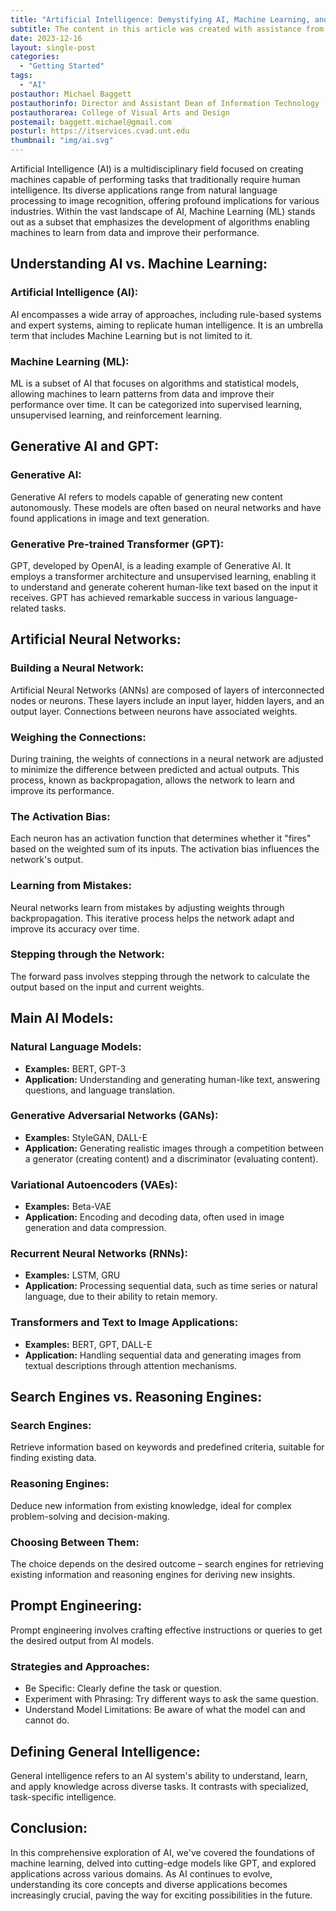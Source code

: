 ```yaml
---
title: "Artificial Intelligence: Demystifying AI, Machine Learning, and Generative Models"
subtitle: The content in this article was created with assistance from ChatGPT (AI).
date: 2023-12-16
layout: single-post
categories:
  - "Getting Started"
tags: 
  - "AI"
postauthor: Michael Baggett
postauthorinfo: Director and Assistant Dean of Information Technology
postauthorarea: College of Visual Arts and Design
postemail: baggett.michael@gmail.com
posturl: https://itservices.cvad.unt.edu
thumbnail: "img/ai.svg"
---
```

Artificial Intelligence (AI) is a multidisciplinary field focused on creating machines capable of performing tasks that traditionally require human intelligence. Its diverse applications range from natural language processing to image recognition, offering profound implications for various industries. Within the vast landscape of AI, Machine Learning (ML) stands out as a subset that emphasizes the development of algorithms enabling machines to learn from data and improve their performance.
<!--more-->
## Understanding AI vs. Machine Learning:

### Artificial Intelligence (AI):
AI encompasses a wide array of approaches, including rule-based systems and expert systems, aiming to replicate human intelligence. It is an umbrella term that includes Machine Learning but is not limited to it.

### Machine Learning (ML):
ML is a subset of AI that focuses on algorithms and statistical models, allowing machines to learn patterns from data and improve their performance over time. It can be categorized into supervised learning, unsupervised learning, and reinforcement learning.

## Generative AI and GPT:

### Generative AI:
Generative AI refers to models capable of generating new content autonomously. These models are often based on neural networks and have found applications in image and text generation.

### Generative Pre-trained Transformer (GPT):
GPT, developed by OpenAI, is a leading example of Generative AI. It employs a transformer architecture and unsupervised learning, enabling it to understand and generate coherent human-like text based on the input it receives. GPT has achieved remarkable success in various language-related tasks.

## Artificial Neural Networks:

### Building a Neural Network:
Artificial Neural Networks (ANNs) are composed of layers of interconnected nodes or neurons. These layers include an input layer, hidden layers, and an output layer. Connections between neurons have associated weights.

### Weighing the Connections:
During training, the weights of connections in a neural network are adjusted to minimize the difference between predicted and actual outputs. This process, known as backpropagation, allows the network to learn and improve its performance.

### The Activation Bias:
Each neuron has an activation function that determines whether it "fires" based on the weighted sum of its inputs. The activation bias influences the network's output.

### Learning from Mistakes:
Neural networks learn from mistakes by adjusting weights through backpropagation. This iterative process helps the network adapt and improve its accuracy over time.

### Stepping through the Network:
The forward pass involves stepping through the network to calculate the output based on the input and current weights.

## Main AI Models:

### Natural Language Models:
- **Examples:** BERT, GPT-3
- **Application:** Understanding and generating human-like text, answering questions, and language translation.

### Generative Adversarial Networks (GANs):
- **Examples:** StyleGAN, DALL-E
- **Application:** Generating realistic images through a competition between a generator (creating content) and a discriminator (evaluating content).

### Variational Autoencoders (VAEs):
- **Examples:** Beta-VAE
- **Application:** Encoding and decoding data, often used in image generation and data compression.

### Recurrent Neural Networks (RNNs):
- **Examples:** LSTM, GRU
- **Application:** Processing sequential data, such as time series or natural language, due to their ability to retain memory.

### Transformers and Text to Image Applications:
- **Examples:** BERT, GPT, DALL-E
- **Application:** Handling sequential data and generating images from textual descriptions through attention mechanisms.

## Search Engines vs. Reasoning Engines:

### Search Engines:
Retrieve information based on keywords and predefined criteria, suitable for finding existing data.

### Reasoning Engines:
Deduce new information from existing knowledge, ideal for complex problem-solving and decision-making.

### Choosing Between Them:
The choice depends on the desired outcome – search engines for retrieving existing information and reasoning engines for deriving new insights.

## Prompt Engineering:

Prompt engineering involves crafting effective instructions or queries to get the desired output from AI models.

### Strategies and Approaches:
- Be Specific: Clearly define the task or question.
- Experiment with Phrasing: Try different ways to ask the same question.
- Understand Model Limitations: Be aware of what the model can and cannot do.

## Defining General Intelligence:

General intelligence refers to an AI system's ability to understand, learn, and apply knowledge across diverse tasks. It contrasts with specialized, task-specific intelligence.

## Conclusion:

In this comprehensive exploration of AI, we've covered the foundations of machine learning, delved into cutting-edge models like GPT, and explored applications across various domains. As AI continues to evolve, understanding its core concepts and diverse applications becomes increasingly crucial, paving the way for exciting possibilities in the future.